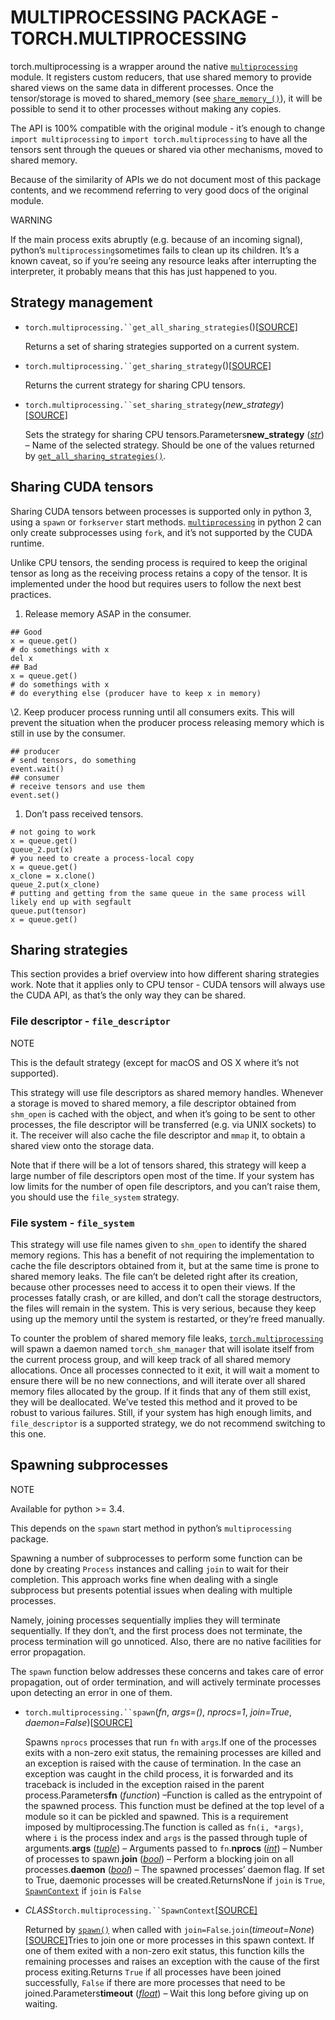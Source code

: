
# MULTIPROCESSING PACKAGE - TORCH.MULTIPROCESSING

torch.multiprocessing is a wrapper around the native [`multiprocessing`](https://docs.python.org/3/library/multiprocessing.html#module-multiprocessing) module. It registers custom reducers, that use shared memory to provide shared views on the same data in different processes. Once the tensor/storage is moved to shared_memory (see [`share_memory_()`](https://pytorch.org/docs/stable/tensors.html#torch.Tensor.share_memory_)), it will be possible to send it to other processes without making any copies.

The API is 100% compatible with the original module - it’s enough to change `import multiprocessing` to `import torch.multiprocessing` to have all the tensors sent through the queues or shared via other mechanisms, moved to shared memory.

Because of the similarity of APIs we do not document most of this package contents, and we recommend referring to very good docs of the original module.

WARNING

If the main process exits abruptly (e.g. because of an incoming signal), python’s `multiprocessing`sometimes fails to clean up its children. It’s a known caveat, so if you’re seeing any resource leaks after interrupting the interpreter, it probably means that this has just happened to you.

## Strategy management

- `torch.multiprocessing.``get_all_sharing_strategies`()[[SOURCE\]](https://pytorch.org/docs/stable/_modules/torch/multiprocessing.html#get_all_sharing_strategies)

  Returns a set of sharing strategies supported on a current system.

- `torch.multiprocessing.``get_sharing_strategy`()[[SOURCE\]](https://pytorch.org/docs/stable/_modules/torch/multiprocessing.html#get_sharing_strategy)

  Returns the current strategy for sharing CPU tensors.

- `torch.multiprocessing.``set_sharing_strategy`(*new_strategy*)[[SOURCE\]](https://pytorch.org/docs/stable/_modules/torch/multiprocessing.html#set_sharing_strategy)

  Sets the strategy for sharing CPU tensors.Parameters**new_strategy** ([*str*](https://docs.python.org/3/library/stdtypes.html#str)) – Name of the selected strategy. Should be one of the values returned by [`get_all_sharing_strategies()`](https://pytorch.org/docs/stable/multiprocessing.html#torch.multiprocessing.get_all_sharing_strategies).

## Sharing CUDA tensors

Sharing CUDA tensors between processes is supported only in python 3, using a `spawn` or `forkserver` start methods. [`multiprocessing`](https://docs.python.org/3/library/multiprocessing.html#module-multiprocessing) in python 2 can only create subprocesses using `fork`, and it’s not supported by the CUDA runtime.

Unlike CPU tensors, the sending process is required to keep the original tensor as long as the receiving process retains a copy of the tensor. It is implemented under the hood but requires users to follow the next best practices.

1. Release memory ASAP in the consumer.

```
## Good
x = queue.get()
# do somethings with x
del x
## Bad
x = queue.get()
# do somethings with x
# do everything else (producer have to keep x in memory)
```

\2. Keep producer process running until all consumers exits. This will prevent the situation when the producer process releasing memory which is still in use by the consumer.

```
## producer
# send tensors, do something
event.wait()
## consumer
# receive tensors and use them
event.set()
```

1. Don’t pass received tensors.

```
# not going to work
x = queue.get()
queue_2.put(x)
# you need to create a process-local copy
x = queue.get()
x_clone = x.clone()
queue_2.put(x_clone)
# putting and getting from the same queue in the same process will likely end up with segfault
queue.put(tensor)
x = queue.get()
```

## Sharing strategies

This section provides a brief overview into how different sharing strategies work. Note that it applies only to CPU tensor - CUDA tensors will always use the CUDA API, as that’s the only way they can be shared.

### File descriptor - `file_descriptor`

NOTE

This is the default strategy (except for macOS and OS X where it’s not supported).

This strategy will use file descriptors as shared memory handles. Whenever a storage is moved to shared memory, a file descriptor obtained from `shm_open` is cached with the object, and when it’s going to be sent to other processes, the file descriptor will be transferred (e.g. via UNIX sockets) to it. The receiver will also cache the file descriptor and `mmap` it, to obtain a shared view onto the storage data.

Note that if there will be a lot of tensors shared, this strategy will keep a large number of file descriptors open most of the time. If your system has low limits for the number of open file descriptors, and you can’t raise them, you should use the `file_system` strategy.

### File system - `file_system`

This strategy will use file names given to `shm_open` to identify the shared memory regions. This has a benefit of not requiring the implementation to cache the file descriptors obtained from it, but at the same time is prone to shared memory leaks. The file can’t be deleted right after its creation, because other processes need to access it to open their views. If the processes fatally crash, or are killed, and don’t call the storage destructors, the files will remain in the system. This is very serious, because they keep using up the memory until the system is restarted, or they’re freed manually.

To counter the problem of shared memory file leaks, [`torch.multiprocessing`](https://pytorch.org/docs/stable/multiprocessing.html#module-torch.multiprocessing) will spawn a daemon named `torch_shm_manager` that will isolate itself from the current process group, and will keep track of all shared memory allocations. Once all processes connected to it exit, it will wait a moment to ensure there will be no new connections, and will iterate over all shared memory files allocated by the group. If it finds that any of them still exist, they will be deallocated. We’ve tested this method and it proved to be robust to various failures. Still, if your system has high enough limits, and `file_descriptor` is a supported strategy, we do not recommend switching to this one.

## Spawning subprocesses

NOTE

Available for python >= 3.4.

This depends on the `spawn` start method in python’s `multiprocessing` package.

Spawning a number of subprocesses to perform some function can be done by creating `Process` instances and calling `join` to wait for their completion. This approach works fine when dealing with a single subprocess but presents potential issues when dealing with multiple processes.

Namely, joining processes sequentially implies they will terminate sequentially. If they don’t, and the first process does not terminate, the process termination will go unnoticed. Also, there are no native facilities for error propagation.

The `spawn` function below addresses these concerns and takes care of error propagation, out of order termination, and will actively terminate processes upon detecting an error in one of them.

- `torch.multiprocessing.``spawn`(*fn*, *args=()*, *nprocs=1*, *join=True*, *daemon=False*)[[SOURCE\]](https://pytorch.org/docs/stable/_modules/torch/multiprocessing/spawn.html#spawn)

  Spawns `nprocs` processes that run `fn` with `args`.If one of the processes exits with a non-zero exit status, the remaining processes are killed and an exception is raised with the cause of termination. In the case an exception was caught in the child process, it is forwarded and its traceback is included in the exception raised in the parent process.Parameters**fn** (*function*) –Function is called as the entrypoint of the spawned process. This function must be defined at the top level of a module so it can be pickled and spawned. This is a requirement imposed by multiprocessing.The function is called as `fn(i, *args)`, where `i` is the process index and `args` is the passed through tuple of arguments.**args** ([*tuple*](https://docs.python.org/3/library/stdtypes.html#tuple)) – Arguments passed to `fn`.**nprocs** ([*int*](https://docs.python.org/3/library/functions.html#int)) – Number of processes to spawn.**join** ([*bool*](https://docs.python.org/3/library/functions.html#bool)) – Perform a blocking join on all processes.**daemon** ([*bool*](https://docs.python.org/3/library/functions.html#bool)) – The spawned processes’ daemon flag. If set to True, daemonic processes will be created.ReturnsNone if `join` is `True`, [`SpawnContext`](https://pytorch.org/docs/stable/multiprocessing.html#torch.multiprocessing.SpawnContext) if `join` is `False`

- *CLASS*`torch.multiprocessing.``SpawnContext`[[SOURCE\]](https://pytorch.org/docs/stable/_modules/torch/multiprocessing/spawn.html#SpawnContext)

  Returned by [`spawn()`](https://pytorch.org/docs/stable/multiprocessing.html#torch.multiprocessing.spawn) when called with `join=False`.`join`(*timeout=None*)[[SOURCE\]](https://pytorch.org/docs/stable/_modules/torch/multiprocessing/spawn.html#SpawnContext.join)Tries to join one or more processes in this spawn context. If one of them exited with a non-zero exit status, this function kills the remaining processes and raises an exception with the cause of the first process exiting.Returns `True` if all processes have been joined successfully, `False` if there are more processes that need to be joined.Parameters**timeout** ([*float*](https://docs.python.org/3/library/functions.html#float)) – Wait this long before giving up on waiting.

